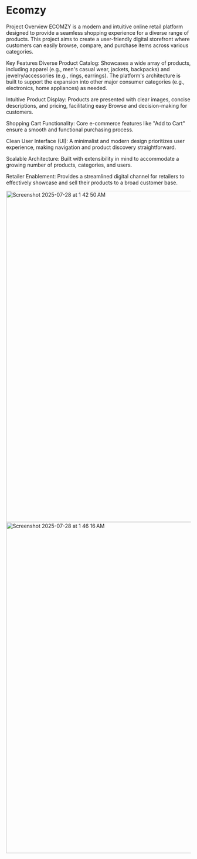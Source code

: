# Ecomzy

Project Overview
ECOMZY is a modern and intuitive online retail platform designed to provide a seamless shopping experience for a diverse range of products. This project aims to create a user-friendly digital storefront where customers can easily browse, compare, and purchase items across various categories.

Key Features
Diverse Product Catalog: Showcases a wide array of products, including apparel (e.g., men's casual wear, jackets, backpacks) and jewelry/accessories (e.g., rings, earrings). The platform's architecture is built to support the expansion into other major consumer categories (e.g., electronics, home appliances) as needed.

Intuitive Product Display: Products are presented with clear images, concise descriptions, and pricing, facilitating easy Browse and decision-making for customers.

Shopping Cart Functionality: Core e-commerce features like "Add to Cart" ensure a smooth and functional purchasing process.

Clean User Interface (UI): A minimalist and modern design prioritizes user experience, making navigation and product discovery straightforward.

Scalable Architecture: Built with extensibility in mind to accommodate a growing number of products, categories, and users.

Retailer Enablement: Provides a streamlined digital channel for retailers to effectively showcase and sell their products to a broad customer base.


<img width="1440" height="900" alt="Screenshot 2025-07-28 at 1 42 50 AM" src="https://github.com/user-attachments/assets/58679129-e834-4900-989b-40a0dfd5328d" />

<img width="1440" height="900" alt="Screenshot 2025-07-28 at 1 46 16 AM" src="https://github.com/user-attachments/assets/cde776ae-2eb8-4854-8838-a3d4c3cb7412" />

